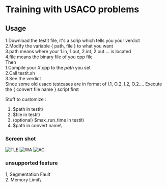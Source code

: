 # Training with USACO problems
## Usage
  1.Download the testit file, it's a scrip which tells you your verdict\
  2.Modify the variable { path, file } to what you want\
  3.path means where your 1.in, 1.out, 2.int, 2.out.... is located\
  4.file means the binary file of you cpp file\
Then\
  1.Compile your *X*.cpp to the *path* you set\
  2.Call testit.sh\
  3.See the verdict\
Since some old usaco testcases are in format of I.1, O.2, I.2, O.2.... 
Execute the { convert file name } script first

Stuff to customize :
  1. $path in testit\
  2. $file in testit\
  3. (optional) $max_run_time in testit\
  4. $path in convert name\
  
### Screen shot 
![TLE](https://github.com/Kevin-Zhang-TW/usaco_practice_log/blob/master/TLE.png)
![WA](https://github.com/Kevin-Zhang-TW/usaco_practice_log/blob/master/WA.png)
![AC](https://github.com/Kevin-Zhang-TW/usaco_practice_log/blob/master/AC.png)
### unsupported feature
  1, Segmentation Fault\
  2. Memory Limit\
  
